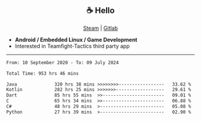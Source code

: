 <h2 align="center"> ☕ Hello </h2>

<p align="center">
  <a href="https://steamcommunity.com/id/Niforances/">Steam</a> |
  <a href="https://gitlab.com/niforances">Gitlab</a>
</p>

 - **Android / Embedded Linux / Game Development**
 - Interested in Teamfight-Tactics third party app

------

<!--START_SECTION:waka-->

```txt
From: 10 September 2020 - To: 09 July 2024

Total Time: 953 hrs 46 mins

Java              320 hrs 38 mins >>>>>>>>-----------------   33.62 %
Kotlin            282 hrs 25 mins >>>>>>>------------------   29.61 %
Dart              85 hrs 55 mins  >>-----------------------   09.01 %
C                 65 hrs 34 mins  >>-----------------------   06.88 %
C#                48 hrs 29 mins  >------------------------   05.08 %
Python            27 hrs 39 mins  >------------------------   02.90 %
```

<!--END_SECTION:waka-->

